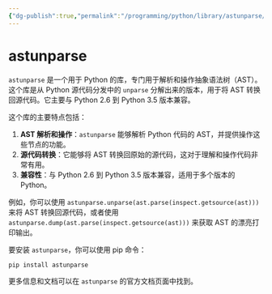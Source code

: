 ```yaml
---
{"dg-publish":true,"permalink":"/programming/python/library/astunparse/","contentClasses":".content svg {width: 100%; height: auto;}"}
---
```



# astunparse

`astunparse` 是一个用于 Python 的库，专门用于解析和操作抽象语法树（AST）。这个库是从 Python 源代码分发中的 `unparse` 分解出来的版本，用于将 AST 转换回源代码。它主要与 Python 2.6 到 Python 3.5 版本兼容。

这个库的主要特点包括：

1. **AST 解析和操作**：`astunparse` 能够解析 Python 代码的 AST，并提供操作这些节点的功能。
2. **源代码转换**：它能够将 AST 转换回原始的源代码，这对于理解和操作代码非常有用。
3. **兼容性**：与 Python 2.6 到 Python 3.5 版本兼容，适用于多个版本的 Python。

例如，你可以使用 `astunparse.unparse(ast.parse(inspect.getsource(ast)))` 来将 AST 转换回源代码，或者使用 `astunparse.dump(ast.parse(inspect.getsource(ast)))` 来获取 AST 的漂亮打印输出。

要安装 `astunparse`，你可以使用 pip 命令：

```bash
pip install astunparse
```

更多信息和文档可以在 `astunparse` 的官方文档页面中找到。